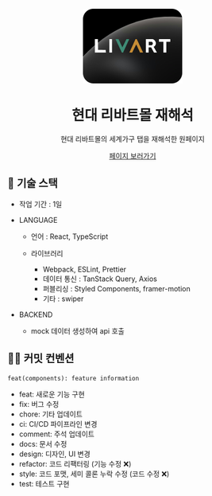<p align="middle" >
  <img width="200px;" src="https://github.com/yuziwoo/hyundailivart/blob/main/public/img/readme/readme-title.png?raw=true"/>
</p>

<h1 align="middle">현대 리바트몰 재해석</h1>

<p align="middle">현대 리바트몰의 세계가구 탭을 재해석한 원페이지</p>
<p align="middle"><a href="https://yuziwoo.github.io/hyundailivart/" target="_blank">페이지 보러가기</a></p>

## 🚀 기술 스택

- 작업 기간 : 1일

- LANGUAGE

  - 언어 : React, TypeScript

  - 라이브러리

    - Webpack, ESLint, Prettier
    - 데이터 통신 : TanStack Query, Axios
    - 퍼블리싱 : Styled Components, framer-motion
    - 기타 : swiper

- BACKEND

  - mock 데이터 생성하여 api 호출

## 🤙🏻 커밋 컨벤션

```
feat(components): feature information
```

- feat: 새로운 기능 구현
- fix: 버그 수정
- chore: 기타 업데이트
- ci: CI/CD 파이프라인 변경
- comment: 주석 업데이트
- docs: 문서 수정
- design: 디자인, UI 변경
- refactor: 코드 리팩터링 (기능 수정 ❌)
- style: 코드 포맷, 세미 콜론 누락 수정 (코드 수정 ❌)
- test: 테스트 구현

##
